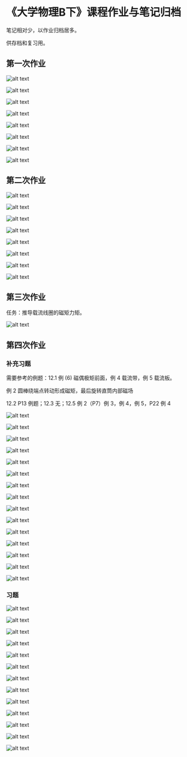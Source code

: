 # 《大学物理B下》课程作业与笔记归档

笔记相对少，以作业归档居多。

供存档和复习用。

## 第一次作业

![alt text](image-5.png)

![alt text](image-6.png)

![alt text](image-7.png)

![alt text](image-8.png)

![alt text](5907A2EB3C81E8329D86BE0492D53611.jpg)

![alt text](image-9.png)

![alt text](image-10.png)

![alt text](187AF4A017965A9A6F181613A56E091B.jpg)

## 第二次作业

![alt text](image-23.png)

![alt text](image-24.png)

![alt text](image-25.png)

![alt text](b3323ea4860d2f8dde53dff5f9aedecf.jpeg)

![alt text](image-26.png)

![alt text](image-27.png)

![alt text](image-28.png)

![alt text](c3ac2b4536e1e88ef004fef63f530319.jpeg)

## 第三次作业

任务：推导载流线圈的磁矩力矩。

![alt text](3c7c1a0ef61ad7156d287ca687cbc195_720.jpg)

## 第四次作业

### 补充习题

需要参考的例题：12.1 例 (6) 磁偶极矩前面，例 4 载流带，例 5 载流板。

例 2 圆棒绕端点转动形成磁矩，最后旋转直筒内部磁场

12.2 P13 例题；12.3 无；12.5 例 2（P7）例 3，例 4，例 5，P22 例 4

![alt text](image-59.png)

![alt text](image-58.png)

![alt text](image-57.png)

![alt text](image-56.png)

![alt text](image-55.png)

![alt text](image-60.png)

![alt text](image-61.png)

![alt text](image-65.png)

![alt text](image-64.png)

![alt text](image-63.png)

![alt text](image-62.png)

![alt text](image-33.png)

![alt text](5ed0855844defcd1f3ff6b054653bb57.jpeg)

![alt text](4b5633912403686df6c632146966d9b5.jpeg)

![alt text](653eff636931bdc75fd61e1c71cd4a2d.jpeg)

### 习题

![alt text](image-66.png)

![alt text](image-67.png)

![alt text](image-68.png)

![alt text](image-69.png)

![alt text](image-70.png)

![alt text](image-71.png)

![alt text](image-72.png)

![alt text](image-75.png)

![alt text](image-74.png)

![alt text](image-73.png)

![alt text](fbdf543a011f0bd413b7edff3de4be13.jpeg)

![alt text](c10ef6c7133a166a1c22e2a302d48a86.jpeg)

![alt text](09ff76b2f3e6fe150c53c8df8a74987f.jpeg)
